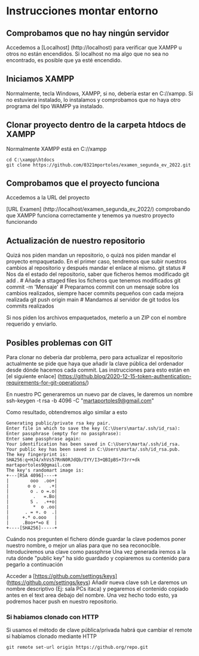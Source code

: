 # Instrucciones montar entorno

## Comprobamos que no hay ningún servidor

Accedemos a  [Localhost] (http://localhost) para verificar que XAMPP u otros no están encendidos. Si localhost no ma algo que no sea no encontrado, es posible que ya esté encendido.

## Iniciamos XAMPP

Normalmente, tecla Windows, XAMPP, si no, debería estar en C://xampp.
Si no estuviera instalado, lo instalamos y comprobamos que no haya otro programa del tipo WAMPP ya instalado.

## Clonar proyecto dentro de la carpeta htdocs de XAMPP

Normalmente XAMPP está en C://xampp

	cd C:\xampp\htdocs
	git clone https://github.com/0321mportoles/examen_segunda_ev_2022.git

## Comprobamos que el proyecto funciona

Accedemos a la URL del proyecto

[URL Examen] (http://localhost/examen_segunda_ev_2022/) comprobando que XAMPP funciona correctamente y tenemos ya nuestro proyecto funcionando

## Actualización de nuestro repositorio

Quizá nos piden mandan un repositorio, o quizá nos piden mandar el proyecto empaquetado. En el primer caso, tendremos que subir nuestros cambios al repositorio y después mandar el enlace al mismo.
	git status 				# Nos da el estado del repositorio, saber que ficheros hemos modificado
	git add . 				# Añade a sttaged files los ficheros que tenemos modificados
	git commit -m 'Mensaje' # Preparamos commit con un mensaje sobre los cambios realizados, siempre hacer commits pequeños con cada mejora realizada
	git push origin main	# Mandamos al servidor de git todos los commits realizados

Si nos piden los archivos empaquetados, meterlo a un ZIP con el nombre requerido y enviarlo.

## Posibles problemas con GIT

Para clonar no debería dar problema, pero para actualizar el repositorio actualmente se pide que haya que añadir la clave pública del ordenador desde dónde hacemos cada commit. Las instrucciones para esto están en [el siguiente enlace] (https://github.blog/2020-12-15-token-authentication-requirements-for-git-operations/)

En nuestro PC generaremos un nuevo par de claves, le daremos un nombre
	ssh-keygen -t rsa -b 4096 -C "martaportoles9@gmail.com"

Como resultado, obtendremos algo similar a esto

	Generating public/private rsa key pair.
	Enter file in which to save the key (C:\Users\marta/.ssh/id_rsa):
	Enter passphrase (empty for no passphrase):
	Enter same passphrase again:
	Your identification has been saved in C:\Users\marta/.ssh/id_rsa.
	Your public key has been saved in C:\Users\marta/.ssh/id_rsa.pub.
	The key fingerprint is:
	SHA256:q+HJ4/xhVs57RnN0RJdQb/IYY/I3+QBIpBS+73rr+dk martaportoles9@gmail.com
	The key's randomart image is:
	+---[RSA 4096]----+
	|        ooo  .oo+|
	|       o o .   .+|
	|        o . o =.o|
	|         .   =.Bo|
	|        S .  .++o|
	|         *  o .oo|
	|      . = +. o  .|
	|     +.* o.ooo   |
	|     .Boo+*=o E  |
	+----[SHA256]-----+

Cuándo nos pregunten el fichero dónde guardar la clave podemos poner nuestro nombre, o mejor un alias para que no sea reconocible.
Introduciremos una clave como passphrse
Una vez generada iremos a la ruta dónde  "public key" ha sido guardado y copiaremos su contenido para pegarlo a continuación

Acceder a [https://github.com/settings/keys] (https://github.com/settings/keys)
Añadir nueva clave ssh
Le daremos un nombre descriptivo (Ej: sala PCs itaca) y pegaremos el contenido copiado antes en el text area debajo del nombre.
Una vez hecho todo esto, ya podremos hacer push en nuestro repositorio.

### Si habiamos clonado con HTTP

Si usamos el método de clave pública/privada habrá que cambiar el remote si habíamos clonado mediante HTTP

	git remote set-url origin https://github.org/repo.git

